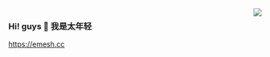 <img align="right" src="https://github-readme-stats.vercel.app/api?username=eamesh&&show_icons=true&theme=dracula" />

### Hi! guys 👋 我是太年轻

https://emesh.cc

<!---
eamesh/eamesh is a ✨ special ✨ repository because its `README.md` (this file) appears on your GitHub profile.
You can click the Preview link to take a look at your changes.
--->
